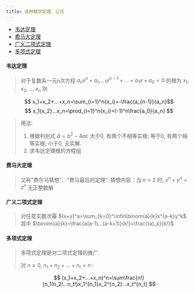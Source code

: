 ```yaml
---
title: 各种数学定理、公式
---
```


- [韦达定理](#韦达定理)
- [费马大定理](#费马大定理)
- [广义二项式定理](#广义二项式定理)
- [多项式定理](#多项式定理)


#### 韦达定理
> 对于复数系一元n次方程
> $a_n{x^n}+a_{n-1}x^{n-1}+...+a_1{x}+a_0=0$
> 的根为 $x_1,x_2,...,x_n$ 则

$$ x_1+x_2+...+x_n=\sum_{i=1}^n{x_i}=-\frac{a_{n-1}}{a_n}$$
$$ x_1{x_2}...x_n=\prod_{i=1}^n{x_i}=(-1)^n\frac{a_0}{a_n} $$

> 用法: 
> 1. 根据判别式 $\Delta=b^2-4ac$
> 大于0, 有两个不相等实根;
> 等于0, 有两个相等实根;
> 小于0, 无实解.
> 2. 求韦达定理根的方程组

#### 费马大定理
> 又称"费尔马猜想"、"费马最后的定理".
> 猜想内容：当 $n>2$ 时, $x^n+y^n=z^n$ 无正整数解

#### 广义二项式定理
> 对任意实数次幂
> $(x+y)^a=\sum_{k=0}^\infin\binom{a}{k}x^{a-k}y^k$
> 其中
> $\binom{a}{k}=\frac{a(a-1)...(a-k+1)}{k!}=\frac{(a)_k}{k!}$

#### 多项式定理
> 多项式定理是对二项式定理的推广.
> 
> 对 $n\ge0$, $n_1+n_2+...+n_t=n$ :

$$
(x_1+x_2+...+x_n)^n=\sum\frac{n!}{n_1!n_2!...n_t!}x_1^{n_1}x_2^{n_2}...x_t^{n_t}
$$